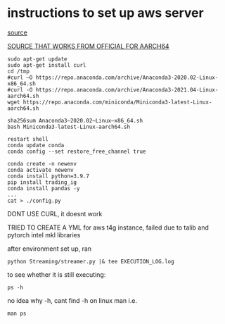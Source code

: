 # instructions to set up aws server
[source](https://phoenixnap.com/kb/how-to-install-anaconda-ubuntu-18-04-or-20-04)

[SOURCE THAT WORKS FROM OFFICIAL FOR AARCH64](https://docs.anaconda.com/anaconda/install/graviton2/)
```
sudo apt-get update
sudo apt-get install curl
cd /tmp
#curl –O https://repo.anaconda.com/archive/Anaconda3-2020.02-Linux-x86_64.sh
#curl -O https://repo.anaconda.com/archive/Anaconda3-2021.04-Linux-aarch64.sh
wget https://repo.anaconda.com/miniconda/Miniconda3-latest-Linux-aarch64.sh

sha256sum Anaconda3–2020.02–Linux–x86_64.sh
bash Miniconda3-latest-Linux-aarch64.sh

restart shell
conda update conda
conda config --set restore_free_channel true

conda create -n newenv
conda activate newenv
conda install python=3.9.7
pip install trading_ig
conda install pandas -y
...
cat > ./config.py
```
DONT USE CURL, it doesnt work

TRIED TO CREATE A YML for aws t4g instance, failed due to talib and pytorch intel mkl libraries

after environment set up, ran 
```
python Streaming/streamer.py |& tee EXECUTION_LOG.log
```
to see whether it is still executing:
```
ps -h
```
no idea why -h, cant find -h on linux man
i.e. 
```
man ps
```